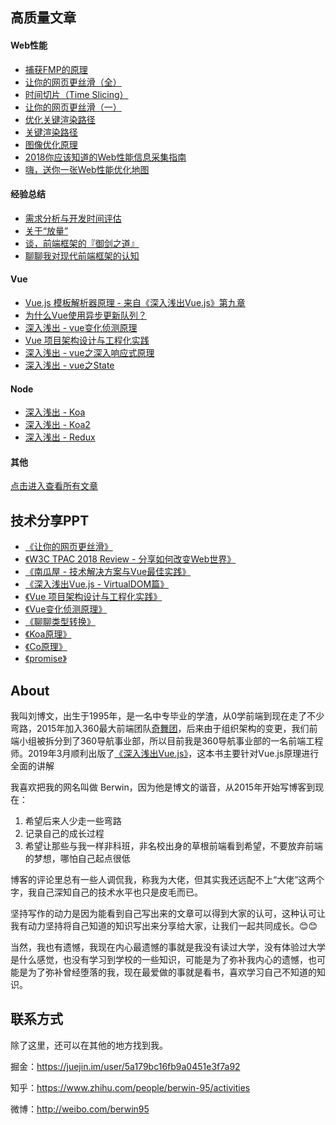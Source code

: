 ## 高质量文章

#### Web性能
* [捕获FMP的原理](https://github.com/berwin/Blog/issues/42)
* [让你的网页更丝滑（全）](https://github.com/berwin/Blog/issues/39)
* [时间切片（Time Slicing）](https://github.com/berwin/Blog/issues/38)
* [让你的网页更丝滑（一）](https://github.com/berwin/Blog/issues/35)
* [优化关键渲染路径](https://github.com/berwin/Blog/issues/32)
* [关键渲染路径](https://github.com/berwin/Blog/issues/29)
* [图像优化原理](https://github.com/berwin/Blog/issues/28)
* [2018你应该知道的Web性能信息采集指南](https://github.com/berwin/Blog/issues/25)
* [嗨，送你一张Web性能优化地图](https://github.com/berwin/Blog/issues/23)

#### 经验总结
* [需求分析与开发时间评估](https://github.com/berwin/Blog/issues/40)
* [关于“放量”](https://github.com/berwin/Blog/issues/37)
* [谈，前端框架的『御剑之道』](https://github.com/berwin/Blog/issues/26)
* [聊聊我对现代前端框架的认知](https://github.com/berwin/Blog/issues/20)

#### Vue
* [Vue.js 模板解析器原理 - 来自《深入浅出Vue.js》第九章](https://github.com/berwin/Blog/issues/36)
* [为什么Vue使用异步更新队列？](https://github.com/berwin/Blog/issues/22)
* [深入浅出 - vue变化侦测原理](https://github.com/berwin/Blog/issues/17)
* [Vue 项目架构设计与工程化实践](https://github.com/berwin/Blog/issues/14)
* [深入浅出 - vue之深入响应式原理](https://github.com/berwin/Blog/issues/11)
* [深入浅出 - vue之State](https://github.com/berwin/Blog/issues/13)

#### Node
* [深入浅出 - Koa](https://github.com/berwin/Blog/issues/8)
* [深入浅出 - Koa2](https://github.com/berwin/Blog/issues/9)
* [深入浅出 - Redux](https://github.com/berwin/Blog/issues/4)

#### 其他
[点击进入查看所有文章](https://github.com/berwin/Blog/issues)


## 技术分享PPT

* [《让你的网页更丝滑》](https://ppt.baomitu.com/d/b267a4a3)
* [《W3C TPAC 2018 Review - 分享如何改变Web世界》](https://slides.com/berwin/w3c-tpac-2018-review/)
* [《南瓜屋 - 技术解决方案与Vue最佳实践》](https://ppt.baomitu.com/d/8a94cafc)
* [《深入浅出Vue.js - VirtualDOM篇》](https://ppt.baomitu.com/d/2afbd5b9)
* [《Vue 项目架构设计与工程化实践》](https://slides.com/berwin/vue-architecture-design-and-engineering-practice)
* [《Vue变化侦测原理》](https://slides.com/berwin/vue-change-detection/)
* [《聊聊类型转换》](https://ppt.baomitu.com/d/e6515023)
* [《Koa原理》](http://berwin.github.io/ppts/koa/)
* [《Co原理》](http://berwin.github.io/ppts/co/)
* [《promise》](http://berwin.github.io/ppts/promise/)

## About

我叫刘博文，出生于1995年，是一名中专毕业的学渣，从0学前端到现在走了不少弯路，2015年加入360最大前端团队[奇舞团](https://75team.com/)，后来由于组织架构的变更，我们前端小组被拆分到了360导航事业部，所以目前我是360导航事业部的一名前端工程师。2019年3月顺利出版了[《深入浅出Vue.js》](https://item.jd.com/12573168.html)，这本书主要针对Vue.js原理进行全面的讲解

我喜欢把我的网名叫做 Berwin，因为他是博文的谐音，从2015年开始写博客到现在：
1. 希望后来人少走一些弯路
2. 记录自己的成长过程
3. 希望让那些与我一样非科班，非名校出身的草根前端看到希望，不要放弃前端的梦想，哪怕自己起点很低

博客的评论里总有一些人调侃我，称我为大佬，但其实我还远配不上“大佬”这两个字，我自己深知自己的技术水平也只是皮毛而已。

坚持写作的动力是因为能看到自己写出来的文章可以得到大家的认可，这种认可让我有动力坚持将自己知道的知识写出来分享给大家，让我们一起共同成长。😊😊

当然，我也有遗憾，我现在内心最遗憾的事就是我没有读过大学，没有体验过大学是什么感觉，也没有学习到学校的一些知识，可能是为了弥补我内心的遗憾，也可能是为了弥补曾经堕落的我，现在最爱做的事就是看书，喜欢学习自己不知道的知识。

## 联系方式

除了这里，还可以在其他的地方找到我。

掘金：https://juejin.im/user/5a179bc16fb9a0451e3f7a92

知乎：https://www.zhihu.com/people/berwin-95/activities

微博：http://weibo.com/berwin95
